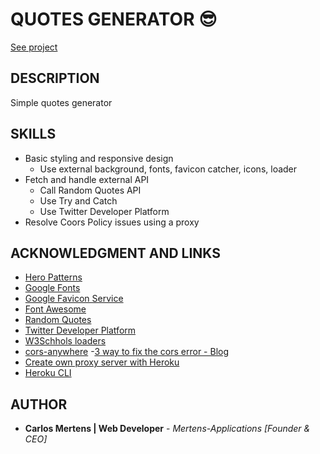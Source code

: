 # QUOTES GENERATOR 😎

[See project](https://carlosmertens.github.io/quote-generator/)

## DESCRIPTION

Simple quotes generator

## SKILLS

- Basic styling and responsive design
  - Use external background, fonts, favicon catcher, icons, loader
- Fetch and handle external API
  - Call Random Quotes API
  - Use Try and Catch
  - Use Twitter Developer Platform
- Resolve Coors Policy issues using a proxy

## ACKNOWLEDGMENT AND LINKS

- [Hero Patterns](https://www.heropatterns.com/)
- [Google Fonts](https://fonts.google.com/)
- [Google Favicon Service](https://css-tricks.com/favicons-next-to-external-links/)
- [Font Awesome](https://fontawesome.com/v5.15/icons?d=gallery&p=2&q=close&m=free)
- [Random Quotes](https://type.fit/api/quotes)
- [Twitter Developer Platform](https://developer.twitter.com/en/docs/twitter-for-websites/tweet-button/guides/web-intent)
- [W3Schhols loaders](https://www.w3schools.com/howto/howto_css_loader.asp)
- [cors-anywhere](https://github.com/Rob--W/cors-anywhere/#documentation) -[3 way to fix the cors error - Blog](https://medium.com/@dtkatz/3-ways-to-fix-the-cors-error-and-how-access-control-allow-origin-works-d97d55946d9)
- [Create own proxy server with Heroku](https://www.heroku.com/)
- [Heroku CLI](https://devcenter.heroku.com/articles/heroku-cli)

## AUTHOR

- **Carlos Mertens | Web Developer** - _Mertens-Applications [Founder & CEO]_

